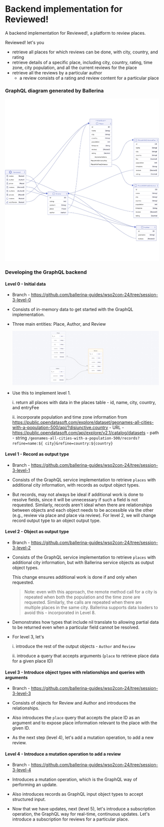 # Backend implementation for Reviewed!

A backend implementation for Reviewed!, a platform to review places.

Reviewed! let's you 
- retrieve all places for which reviews can be done, with city, country, and rating
- retrieve details of a specific place, including city, country, rating, time zone, city population, and all the current reviews for the place
- retrieve all the reviews by a particular author
    - a review consists of a rating and review content for a particular place

### GraphQL diagram generated by Ballerina

![Overview](./resources/graphql-diagram.jpeg)

### Developing the GraphQL backend

#### Level 0 - Initial data

- Branch - https://github.com/ballerina-guides/wso2con-24/tree/session-3-level-0

- Consists of in-memory data to get started with the GraphQL implementation.

- Three main entities: Place, Author, and Review

    ![Entity relationships](./resources/er-diagram.jpeg)

- Use this to implement level 1.

    i. return all places with data in the places table - id, name, city, country, and entryFee

    ii. incorporate population and time zone information from https://public.opendatasoft.com/explore/dataset/geonames-all-cities-with-a-population-500/api/?disjunctive.country 
        - URL - https://public.opendatasoft.com/api/explore/v2.1/catalog/datasets
        - path - string `/geonames-all-cities-with-a-population-500/records?refine=name:${
            city}&refine=country:${country}` 

#### Level 1 - Record as output type

- Branch - https://github.com/ballerina-guides/wso2con-24/tree/session-3-level-1

- Consists of the GraphQL service implementation to retrieve `places` with additional city information, with records as output object types.

- But records, may not always be ideal if additional work is done to resolve fields, since it will be unnecessary if such a field is not requested. Similarly, records aren't ideal when there are relationships between objects and each object needs to be accessible via the other (e.g., review via place and place via review). For level 2, we will change record output type to an object output type.

#### Level 2 - Object as output type

- Branch - https://github.com/ballerina-guides/wso2con-24/tree/session-3-level-2

- Consists of the GraphQL service implementation to retrieve `places` with additional city information, but with Ballerina service objects as output object types.

    This change ensures additional work is done if and only when requested.
    
    > Note: even with this approach, the remote method call for a city is repeated when both the population and the time zone are requested. Similarly, the calls are repeated when there are multiple places in the same city. Ballerina supports data loaders to avoid this - incorporated in Level 8.

- Demonstrates how types that include nil translate to allowing partial data to be returned even when a particular field cannot be resolved.

- For level 3, let's 

    i. introduce the rest of the output objects - `Author` and `Review`

    ii. introduce a query that accepts arguments (`place` to retrieve place data for a given place ID)

#### Level 3 - Introduce object types with relationships and queries with arguments

- Branch - https://github.com/ballerina-guides/wso2con-24/tree/session-3-level-3

- Consists of objects for Review and Author and introduces the relationships.

- Also introduces the `place` query that accepts the place ID as an argument and to expose place information relevant to the place with the given ID. 

- As the next step (level 4), let's add a mutation operation, to add a new review.

#### Level 4 - Introduce a mutation operation to add a review

- Branch - https://github.com/ballerina-guides/wso2con-24/tree/session-3-level-4

- Introduces a mutation operation, which is the GraphQL way of performing an update.

- Also introduces records as GraphQL input object types to accept structured input.

- Now that we have updates, next (level 5), let's introduce a subscription operation, the GraphQL way for real-time, continuous updates. Let's introduce a subscription for reviews for a particular place.
